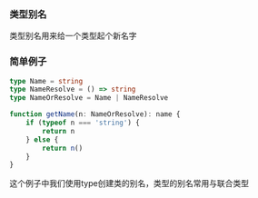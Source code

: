 ### 类型别名
类型别名用来给一个类型起个新名字

### 简单例子
```ts
type Name = string
type NameResolve = () => string
type NameOrResolve = Name | NameResolve

function getName(n: NameOrResolve): name {
    if (typeof n === 'string') {
        return n
    } else {
        return n()
    }
}
```
这个例子中我们使用type创建类的别名，类型的别名常用与联合类型
